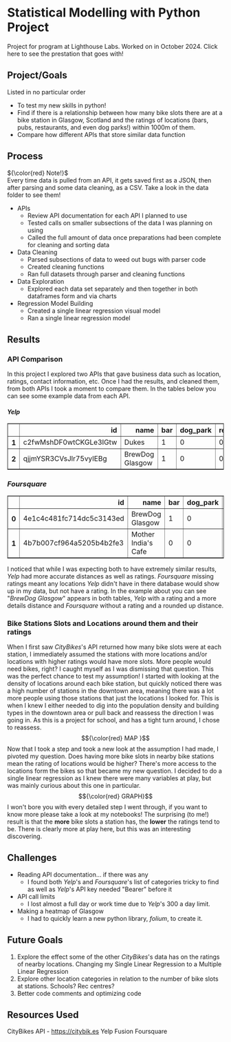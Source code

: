 
#  Statistical Modelling with Python Project
Project for program at Lighthouse Labs. Worked on in October 2024.
Click here to see the prestation that goes with!
  

##  Project/Goals
Listed in no particular order

 - To test my new skills in python!
 - Find if there is a relationship between how many bike slots  there are at a bike station in Glasgow, Scotland and the ratings of locations (bars, pubs, restaurants, and even dog parks!) within 1000m of them.
 - Compare how different APIs that store similar data function  

##  Process

  

${\color{red} Note!}$  <br>Every time data is pulled from an API, it gets saved first as a JSON, then after parsing and some data cleaning, as a CSV.  Take a look in the data folder to see them!

 - APIs
	 - Review API documentation for each API I planned to use
	 - Tested calls on smaller subsections of the data I was planning on using
	 - Called the full amount of data once preparations had been complete for cleaning and sorting data
 - Data Cleaning
	 - Parsed subsections of data to weed out bugs with parser code
	 - Created cleaning functions
	 - Ran full datasets through parser and cleaning functions
 - Data Exploration
	 - Explored each data set separately and then together in both dataframes form and via charts
 - Regression Model Building
	 - Created a single linear regression visual model
	 - Ran a single linear regression model 
  

##  Results

### API Comparison
In this project I explored two APIs that gave business data such as location, ratings, contact information, etc. Once I had the results, and cleaned them, from both APIs I took a moment to compare them. In the tables below you can see some example data from each API.
#### *Yelp*
<div>
<style scoped>
    .dataframe tbody tr th:only-of-type {
        vertical-align: middle;
    }

    .dataframe tbody tr th {
        vertical-align: top;
    }

    .dataframe thead th {
        text-align: right;
    }
</style>
<table border="1" class="dataframe">
  <thead>
    <tr style="text-align: right;">
      <th></th>
      <th>id</th>
      <th>name</th>
      <th>bar</th>
      <th>dog_park</th>
      <th>restaurant</th>
      <th>distance</th>
      <th>latitude</th>
      <th>longitude</th>
      <th>rating</th>
      <th>station_id</th>
    </tr>
  </thead>
  <tbody>
    <tr>
      <th>1</th>
      <td>c2fwMshDF0wtCKGLe3IGtw</td>
      <td>Dukes</td>
      <td>1</td>
      <td>0</td>
      <td>0</td>
      <td>838.518390</td>
      <td>55.866966</td>
      <td>-4.292194</td>
      <td>4.4</td>
      <td>066c99293af108ece27d9b0436c30cc4</td>
    </tr>
    <tr>
      <th>2</th>
      <td>qjjmYSR3CVsJlr75vyIEBg</td>
      <td>BrewDog Glasgow</td>
      <td>1</td>
      <td>0</td>
      <td>0</td>
      <td>871.079804</td>
      <td>55.867702</td>
      <td>-4.291878</td>
      <td>4.3</td>
      <td>066c99293af108ece27d9b0436c30cc4</td>
    </tr>
  </tbody>
</table>
</div>

### *Foursquare*
<div>
<style scoped>
    .dataframe tbody tr th:only-of-type {
        vertical-align: middle;
    }

    .dataframe tbody tr th {
        vertical-align: top;
    }

    .dataframe thead th {
        text-align: right;
    }
</style>
<table border="1" class="dataframe">
  <thead>
    <tr style="text-align: right;">
      <th></th>
      <th>id</th>
      <th>name</th>
      <th>bar</th>
      <th>dog_park</th>
      <th>restaurant</th>
      <th>distance</th>
      <th>latitude</th>
      <th>longitude</th>
      <th>rating</th>
      <th>station_id</th>
    </tr>
  </thead>
  <tbody>
    <tr>
      <th>0</th>
      <td>4e1c4c481fc714dc5c3143ed</td>
      <td>BrewDog Glasgow</td>
      <td>1</td>
      <td>0</td>
      <td>0</td>
      <td>884</td>
      <td>55.868325</td>
      <td>-4.292289</td>
      <td>None</td>
      <td>066c99293af108ece27d9b0436c30cc4</td>
    </tr>
    <tr>
      <th>1</th>
      <td>4b7b007cf964a5205b4b2fe3</td>
      <td>Mother India's Cafe</td>
      <td>0</td>
      <td>0</td>
      <td>1</td>
      <td>931</td>
      <td>55.867287</td>
      <td>-4.291100</td>
      <td>None</td>
      <td>066c99293af108ece27d9b0436c30cc4</td>
    </tr>
  </tbody>
</table>
</div>

I noticed that while I was expecting both to have extremely similar results, *Yelp* had more accurate distances  as well as ratings.  *Foursquare* missing ratings meant any locations *Yelp* didn't have in there database would show up in my data, but not have a rating. In the example about you can see "*BrewDog Glasgow*" appears in both tables, *Yelp* with a rating and a more details distance and *Foursquare* without a rating and a rounded up distance.

### Bike Stations Slots and Locations around them and their ratings
When I first saw *CityBikes*'s API returned how many bike slots were at each station, I immediately assumed the stations with more locations and/or locations with higher ratings would have more slots. More people would need bikes, right? I caught myself as I was dismissing that question. This was the perfect chance to test my assumption!
I started with looking at the density of locations around each bike station, but quickly noticed there was a high number of stations in the downtown area, meaning there was a lot more people using those stations that just the locations I looked for. This is when I knew I either needed to dig into the population density and building types in the downtown area or pull back and reassess the direction I was going in. As this is a project for school, and has a tight turn around, I chose to reassess.
$${\color{red}  MAP  }$$
Now that I took a step and took a new look at the assumption I had made, I pivoted my question. Does having more bike slots in nearby bike stations mean the rating of locations would be higher? There's more access to the locations form the bikes so that became my new question. I decided to do a single linear regression as I knew there were many variables at play, but was mainly curious about this one in particular. 
  $${\color{red}  GRAPH}$$
I won't bore you with every detailed step I went through, if you want to know more please take a look at my notebooks! The surprising (to me!) result is that the **more** bike slots a station has, the **lower** the ratings tend to be. There is clearly more at play here, but this was an interesting discovering.

##  Challenges

- Reading API documentation... if there was any
	- I found both *Yelp*'s and *Foursquare*'s list of categories tricky to find as well as *Yelp*'s API key needed "Bearer" before it
- API call limits
	- I lost almost a full day or work time due to *Yelp*'s 300 a day limit.
- Making a heatmap of Glasgow
	- I had to quickly learn a new python library,  *folium*,  to create it. 

  

##  Future Goals

 1. Explore the effect some of the other *CityBikes*'s data has on the ratings of nearby locations. Changing my Single Linear Regression to a Multiple Linear Regression
 2. Explore other location categories in relation to the number of bike slots at stations. Schools? Rec centres?
 3. Better code comments and optimizing code

  

##  Resources Used

CityBikes API - https://citybik.es
Yelp Fusion 
Foursquare